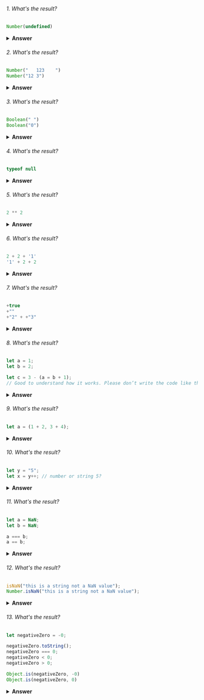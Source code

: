 ###### 1. What's the result?

```javascript
Number(undefined)
```
<details><summary><b>Answer</b></summary>
<p>
  
  NaN
</p>
</details>

###### 2. What's the result?

```javascript
Number("   123    ")
Number("12 3")
```
<details><summary><b>Answer</b></summary>
<p>
  
  123,
  NaN (only whitespace from the start and end are removed)
</p>
</details>

###### 3. What's the result?

```javascript
Boolean(" ")
Boolean("0")
```
<details><summary><b>Answer</b></summary>
<p>
  
  true,
  true
  
  Only values that are intuitively “empty”, like 0, "", null, undefined, and NaN, become false.
</p>
</details>

###### 4. What's the result?

```javascript
typeof null
```
<details><summary><b>Answer</b></summary>
<p>
  
  object
  
  That’s an officially recognized error in typeof behavior, coming from the early days of JavaScript and kept for compatibility.
  
  Definitely, null is not an object. It is a special value with a separate type of its own.
</p>
</details>

###### 5. What's the result?

```javascript
2 ** 2
```
<details><summary><b>Answer</b></summary>
<p>
  
  2² = 4
</p>
</details>

###### 6. What's the result?

```javascript
2 + 2 + '1'
'1' + 2 + 2
```
<details><summary><b>Answer</b></summary>
<p>
  
  4 + '1' >> '41'
  
 '12' + 2 >> '122'
</p>
</details>

###### 7. What's the result?

```javascript
+true
+""
+"2" + +"3"
```
<details><summary><b>Answer</b></summary>
<p>
  
  1,
  0,
  5
  
  The plus + exists in two forms: the binary and the unary form.
  
  The unary plus doesn’t do anything to numbers. But if the operand is not a number, the unary plus converts it into a number.
</p>
</details>

###### 8. What's the result?

```javascript
let a = 1;
let b = 2;

let c = 3 - (a = b + 1);  
// Good to understand how it works. Please don’t write the code like that. 
```
<details><summary><b>Answer</b></summary>
<p>
  
  0
  
  All operators in JavaScript return a value. That’s obvious for + and -, but also true for =
  
  The call x = value writes the value into x and then returns it.
</p>
</details>

###### 9. What's the result?

```javascript
let a = (1 + 2, 3 + 4);
```
<details><summary><b>Answer</b></summary>
<p>
  
  a = 7
  
  The comma operator allows us to evaluate several expressions, dividing them with a comma ,. 
  Each of them is evaluated but only the result of the last one is returned.
  
  Why do we need an operator that throws away everything except the last expression?

  Sometimes, people use it in more complex constructs to put several actions in one line.

  For example:

  ```javascript
  // three operations in one line
  for (a = 1, b = 3, c = a * b; a < 10; a++) {
   ...
  }
  // doesn't improve code readability so we should think well before using this.
  ```
</p>
</details>
    
    
###### 10. What's the result?

```javascript
let y = "5";
let x = y++; // number or string 5?
```
<details><summary><b>Answer</b></summary>
<p>
  
  number 5
  
  JavaScript first coerces the string to a number then assigns the value to the variable x and then increments the value.
</p>
</details>

###### 11. What's the result?

```javascript
let a = NaN;
let b = NaN;

a === b;
a == b;
```
<details><summary><b>Answer</b></summary>
<p>
  
  false, false
  
  According to IEEE standard NaN is not equal to NaN.
</p>
</details>

###### 12. What's the result?

```javascript
isNaN("this is a string not a NaN value");
Number.isNaN("this is a string not a NaN value");
```
<details><summary><b>Answer</b></summary>
<p>
  
  true, false
  
  isNaN tries to coerces the value into a Number before checking if it's a NaN value. This issue has been fixed in Number.isNaN().
</p>
</details>

###### 13. What's the result?

```javascript
let negativeZero = -0;

negativeZero.toString();
negativeZero === 0;
negativeZero < 0;
negativeZero > 0;

Object.is(negativeZero, -0)
Object.is(negativeZero, 0)
```
<details><summary><b>Answer</b></summary>
<p>
  
  "0", true, false, false
  
  When we try to use these operations we get some unexpected behaviour because language developers decided negative zero isn't needed.
  
  true, false
  This was fixed in Object.is() method
</p>
</details>
